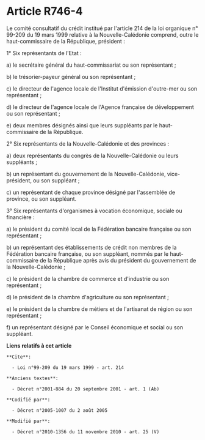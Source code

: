 # Article R746-4

Le comité consultatif du crédit institué par l'article 214 de la loi organique n° 99-209 du 19 mars 1999 relative à la
Nouvelle-Calédonie comprend, outre le haut-commissaire de la République, président : 

1° Six représentants de l'Etat : 

a) le secrétaire général du haut-commissariat ou son représentant ; 

b) le trésorier-payeur général ou son représentant ; 

c) le directeur de l'agence locale de l'Institut d'émission d'outre-mer ou son représentant ; 

d) le directeur de l'agence locale de l'Agence française de développement ou son représentant ; 

e) deux membres désignés ainsi que leurs suppléants par le haut-commissaire de la République. 

2° Six représentants de la Nouvelle-Calédonie et des provinces : 

a) deux représentants du congrès de la Nouvelle-Calédonie ou leurs suppléants ; 

b) un représentant du gouvernement de la Nouvelle-Calédonie, vice-président, ou son suppléant ; 

c) un représentant de chaque province désigné par l'assemblée de province, ou son suppléant. 

3° Six représentants d'organismes à vocation économique, sociale ou financière : 

a) le président du comité local de la Fédération bancaire française ou son représentant ; 

b) un représentant des établissements de crédit non membres de la Fédération bancaire française, ou son suppléant, nommés par
le haut-commissaire de la République après avis du président du gouvernement de la Nouvelle-Calédonie ; 

c) le président de la chambre de commerce et d'industrie ou son représentant ; 

d) le président de la chambre d'agriculture ou son représentant ; 

e) le président de la       chambre de métiers et de l'artisanat de région  ou son représentant ; 

f) un représentant désigné par le Conseil économique et social ou son suppléant.

**Liens relatifs à cet article**

	**Cite**:

	  - Loi n°99-209 du 19 mars 1999 - art. 214

	**Anciens textes**:

	  - Décret n°2001-884 du 20 septembre 2001 - art. 1 (Ab)

	**Codifié par**:

	  - Décret n°2005-1007 du 2 août 2005

	**Modifié par**:

	  - Décret n°2010-1356 du 11 novembre 2010 - art. 25 (V)
